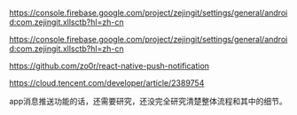 <https://console.firebase.google.com/project/zejingit/settings/general/android:com.zejingit.xllsctb?hl=zh-cn>

<https://console.firebase.google.com/project/zejingit/settings/general/android:com.zejingit.xllsctb?hl=zh-cn>

<https://github.com/zo0r/react-native-push-notification>

<https://cloud.tencent.com/developer/article/2389754>

app消息推送功能的话，还需要研究，还没完全研究清楚整体流程和其中的细节。

